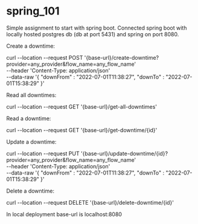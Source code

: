 # spring_101

Simple assignment to start with spring boot. Connected spring boot with locally hosted postgres db (db at port 5431) and spring on port 8080.

Create a downtime:

curl --location --request POST '{base-url}/create-downtime?provider=any_provider&flow_name=any_flow_name' \
--header 'Content-Type: application/json' \
--data-raw '{
    "downFrom" : "2022-07-01T11:38:27",
    "downTo" : "2022-07-01T15:38:29"
}'

Read all downtimes:

curl --location --request GET '{base-url}/get-all-downtimes'

Read a downtime:

curl --location --request GET '{base-url}/get-downtime/{id}'

Update a downtime:

curl --location --request PUT '{base-url}/update-downtime/{id}?provider=any_provider&flow_name=any_flow_name' \
--header 'Content-Type: application/json' \
--data-raw '{
    "downFrom" : "2022-07-01T11:38:27",
    "downTo" : "2022-07-01T15:38:29"
}'

Delete a downtime:

curl --location --request DELETE '{base-url}/delete-downtime/{id}' 

In local deployment base-url is localhost:8080
